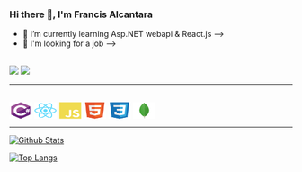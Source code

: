 ### Hi there 👋, I'm Francis Alcantara

- 🌱 I’m currently learning Asp.NET webapi & React.js -->
- 👔 I'm looking for a job -->
<br>
<a href="https://www.linkedin.com/in/francis-alcantara-674356213" target="_blank"><img src="https://img.shields.io/badge/-LinkedIn-%230077B5?style=for-the-badge&logo=linkedin&logoColor=white" target="_blank"></a> 
<a href="https://www.twitter.com/francis65610752" targer="_blank"><img src="https://img.shields.io/badge/Twitter-1DA1F2?style=for-the-badge&logo=twitter&logoColor=white" target="_blank"></a>

---

<div style="display: inline_block"><br>
  <img align="center" alt="Rafa-Csharp" height="30" width="40" src="https://raw.githubusercontent.com/devicons/devicon/master/icons/csharp/csharp-original.svg">
  <!--<img align="center" alt="Rafa-Ts" height="30" width="40" src="https://raw.githubusercontent.com/devicons/devicon/master/icons/typescript/typescript-plain.svg">-->
  <img align="center" alt="Rafa-React" height="30" width="40" src="https://raw.githubusercontent.com/devicons/devicon/master/icons/react/react-original.svg">
  <img align="center" alt="Rafa-Js" height="30" width="40" src="https://raw.githubusercontent.com/devicons/devicon/master/icons/javascript/javascript-plain.svg">
  <img align="center" alt="Rafa-HTML" height="30" width="40" src="https://raw.githubusercontent.com/devicons/devicon/master/icons/html5/html5-original.svg">
  <img align="center" alt="Rafa-CSS" height="30" width="40" src="https://raw.githubusercontent.com/devicons/devicon/master/icons/css3/css3-original.svg">
  <img align="center" alt="Rafa-MongoDB" height="30" width="40" src="https://raw.githubusercontent.com/devicons/devicon/master/icons/mongodb/mongodb-original.svg">
</div>

---

<div align="start">
  
[![Github Stats](https://github-readme-stats.vercel.app/api?username=Antsy15400&show_icons=true&theme=react)](https://github.com/anuraghazra/github-readme-stats)

[![Top Langs](https://github-readme-stats.vercel.app/api/top-langs/?username=Antsy15400&show_icons=true&theme=react)](https://github.com/anuraghazra/github-readme-stats)
</div>
  

  
##


